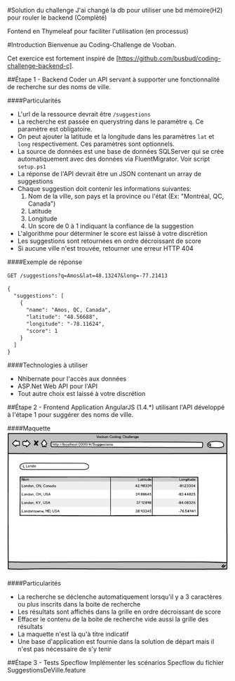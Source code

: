 #Solution du challenge
J'ai changé la db pour utiliser une bd mémoire(H2) pour rouler le backend (Complèté)

Fontend en Thymeleaf pour faciliter l'utilisation (en processus)

#Introduction
Bienvenue au Coding-Challenge de Vooban.

Cet exercice est fortement inspiré de [https://github.com/busbud/coding-challenge-backend-c].

##Étape 1 - Backend
Coder un API servant à supporter une fonctionnalité de recherche sur des noms de ville.

####Particularités
- L'url de la ressource devrait être `/suggestions`
- La recherche est passée en querystring dans le paramètre `q`.  Ce paramètre est obligatoire.
- On peut ajouter la latitude et la longitude dans les paramètres `lat` et `long` respectivement.  Ces paramètres sont optionnels.
- La source de données est une base de données SQLServer qui se crée automatiquement avec des données via FluentMigrator.  Voir script `setup.ps1`
- La réponse de l'API devrait être un JSON contenant un array de suggestions
- Chaque suggestion doit contenir les informations suivantes:
    1) Nom de la ville, son pays et la province ou l'état (Ex: "Montréal, QC, Canada")
    2) Latitude
    3) Longitude
    4) Un score de 0 à 1 indiquant la confiance de la suggestion
- L'algorithme pour déterminer le score est laissé à votre discrétion
- Les suggestions sont retournées en ordre décroissant de score
- Si aucune ville n'est trouvée, retourner une erreur HTTP 404

####Exemple de réponse
```
GET /suggestions?q=Amos&lat=48.13247&long=-77.21413
```

```
{
  "suggestions": [
    {
      "name": "Amos, QC, Canada",
      "latitude": "48.56688",
      "longitude": "-78.11624",
      "score": 1
    }
  ]
}
```

####Technologies à utiliser
- Nhibernate pour l'accès aux données
- ASP.Net Web API pour l'API
- Tout autre choix est laissé à votre discrétion

##Étape 2 - Frontend
Application AngularJS (1.4.*) utilisant l'API développé à l'étape 1 pour suggérer des noms de ville.

####Maquette
![Maquette](mockup.png)

####Particularités
- La recherche se déclenche automatiquement lorsqu'il y a 3 caractères ou plus inscrits dans la boite de recherche
- Les résultats sont affichés dans la grille en ordre décroissant de score
- Effacer le contenu de la boite de recherche vide aussi la grille des résultats
- La maquette n'est là qu'à titre indicatif
- Une base d'application est fournie dans la solution de départ mais il n'est pas nécessaire de s'y tenir

##Étape 3 - Tests Specflow
Implémenter les scénarios Specflow du fichier SuggestionsDeVille.feature

